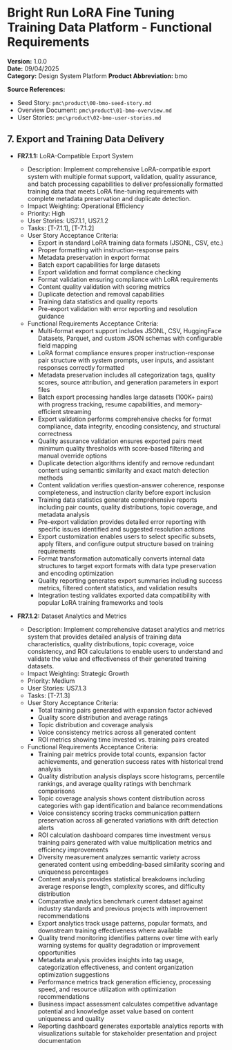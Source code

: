 # Bright Run LoRA Fine Tuning Training Data Platform - Functional Requirements
**Version:** 1.0.0  
**Date:** 09/04/2025  
**Category:** Design System Platform
**Product Abbreviation:** bmo

**Source References:**
- Seed Story: `pmc\product\00-bmo-seed-story.md`
- Overview Document: `pmc\product\01-bmo-overview.md`
- User Stories: `pmc\product\02-bmo-user-stories.md`


## 7. Export and Training Data Delivery

- **FR7.1.1:** LoRA-Compatible Export System
  * Description: Implement comprehensive LoRA-compatible export system with multiple format support, validation, quality assurance, and batch processing capabilities to deliver professionally formatted training data that meets LoRA fine-tuning requirements with complete metadata preservation and duplicate detection.
  * Impact Weighting: Operational Efficiency
  * Priority: High
  * User Stories: US7.1.1, US7.1.2
  * Tasks: [T-7.1.1], [T-7.1.2]
  * User Story Acceptance Criteria:
    - Export in standard LoRA training data formats (JSONL, CSV, etc.)
    - Proper formatting with instruction-response pairs
    - Metadata preservation in export format
    - Batch export capabilities for large datasets
    - Export validation and format compliance checking
    - Format validation ensuring compliance with LoRA requirements
    - Content quality validation with scoring metrics
    - Duplicate detection and removal capabilities
    - Training data statistics and quality reports
    - Pre-export validation with error reporting and resolution guidance
  * Functional Requirements Acceptance Criteria:
    - Multi-format export support includes JSONL, CSV, HuggingFace Datasets, Parquet, and custom JSON schemas with configurable field mapping
    - LoRA format compliance ensures proper instruction-response pair structure with system prompts, user inputs, and assistant responses correctly formatted
    - Metadata preservation includes all categorization tags, quality scores, source attribution, and generation parameters in export files
    - Batch export processing handles large datasets (100K+ pairs) with progress tracking, resume capabilities, and memory-efficient streaming
    - Export validation performs comprehensive checks for format compliance, data integrity, encoding consistency, and structural correctness
    - Quality assurance validation ensures exported pairs meet minimum quality thresholds with score-based filtering and manual override options
    - Duplicate detection algorithms identify and remove redundant content using semantic similarity and exact match detection methods
    - Content validation verifies question-answer coherence, response completeness, and instruction clarity before export inclusion
    - Training data statistics generate comprehensive reports including pair counts, quality distributions, topic coverage, and metadata analysis
    - Pre-export validation provides detailed error reporting with specific issues identified and suggested resolution actions
    - Export customization enables users to select specific subsets, apply filters, and configure output structure based on training requirements
    - Format transformation automatically converts internal data structures to target export formats with data type preservation and encoding optimization
    - Quality reporting generates export summaries including success metrics, filtered content statistics, and validation results
    - Integration testing validates exported data compatibility with popular LoRA training frameworks and tools

- **FR7.1.2:** Dataset Analytics and Metrics
  * Description: Implement comprehensive dataset analytics and metrics system that provides detailed analysis of training data characteristics, quality distributions, topic coverage, voice consistency, and ROI calculations to enable users to understand and validate the value and effectiveness of their generated training datasets.
  * Impact Weighting: Strategic Growth
  * Priority: Medium
  * User Stories: US7.1.3
  * Tasks: [T-7.1.3]
  * User Story Acceptance Criteria:
    - Total training pairs generated with expansion factor achieved
    - Quality score distribution and average ratings
    - Topic distribution and coverage analysis
    - Voice consistency metrics across all generated content
    - ROI metrics showing time invested vs. training pairs created
  * Functional Requirements Acceptance Criteria:
    - Training pair metrics provide total counts, expansion factor achievements, and generation success rates with historical trend analysis
    - Quality distribution analysis displays score histograms, percentile rankings, and average quality ratings with benchmark comparisons
    - Topic coverage analysis shows content distribution across categories with gap identification and balance recommendations
    - Voice consistency scoring tracks communication pattern preservation across all generated variations with drift detection alerts
    - ROI calculation dashboard compares time investment versus training pairs generated with value multiplication metrics and efficiency improvements
    - Diversity measurement analyzes semantic variety across generated content using embedding-based similarity scoring and uniqueness percentages
    - Content analysis provides statistical breakdowns including average response length, complexity scores, and difficulty distribution
    - Comparative analytics benchmark current dataset against industry standards and previous projects with improvement recommendations
    - Export analytics track usage patterns, popular formats, and downstream training effectiveness where available
    - Quality trend monitoring identifies patterns over time with early warning systems for quality degradation or improvement opportunities
    - Metadata analysis provides insights into tag usage, categorization effectiveness, and content organization optimization suggestions
    - Performance metrics track generation efficiency, processing speed, and resource utilization with optimization recommendations
    - Business impact assessment calculates competitive advantage potential and knowledge asset value based on content uniqueness and quality
    - Reporting dashboard generates exportable analytics reports with visualizations suitable for stakeholder presentation and project documentation
